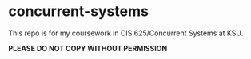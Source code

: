 # concurrent-systems
This repo is for my coursework in CIS 625/Concurrent Systems at KSU.

**PLEASE DO NOT COPY WITHOUT PERMISSION**
